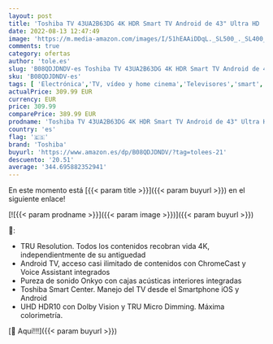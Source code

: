 ```yaml
---
layout: post
title: 'Toshiba TV 43UA2B63DG 4K HDR Smart TV Android de 43" Ultra HD  3840 x 2160   Chromecast y Google Assistant Integrados'
date: 2022-08-13 12:47:49
image: 'https://m.media-amazon.com/images/I/51hEAAiDDqL._SL500_._SL400_.jpg'
comments: true
category: ofertas
author: 'tole.es'
slug: 'B08QDJDNDV-es Toshiba TV 43UA2B63DG 4K HDR Smart TV Android de 43" Ultra...'
sku: 'B08QDJDNDV-es'
tags: [ 'Electrónica','TV, vídeo y home cinema','Televisores','smart','toshiba','tv','🇪🇸', ]
actualPrice: 309.99 EUR
currency: EUR
price: 309.99
comparePrice: 389.99 EUR
prodname: 'Toshiba TV 43UA2B63DG 4K HDR Smart TV Android de 43" Ultra HD  3840 x 2160   Chromecast y Google Assistant Integrados'
country: 'es'
flag: '🇪🇸'
brand: 'Toshiba'
buyurl: 'https://www.amazon.es/dp/B08QDJDNDV/?tag=tolees-21'
descuento: '20.51'
average: '344.695882352941'
---
```


En este momento está [{{< param title >}}]({{< param buyurl >}}) en el siguiente enlace!

[![{{< param prodname >}}]({{< param image >}})]({{< param buyurl >}})

🔎:

- TRU Resolution. Todos los contenidos recobran vida 4K, independientmente de su antiguedad
- Android TV, acceso casi ilimitado de contenidos con ChromeCast y Voice Assistant integrados
- Pureza de sonido Onkyo con cajas acústicas interiores integradas
- Toshiba Smart Center. Manejo del TV desde el Smartphone iOS y Android
- UHD HDR10 con Dolby Vision y TRU Micro Dimming. Máxima colorimetría.

[🛒 Aquí!!!]({{< param buyurl >}})
